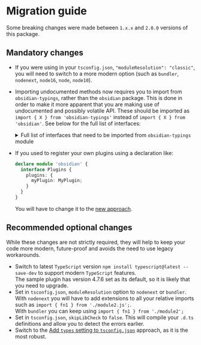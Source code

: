 # Migration guide

Some breaking changes were made between `1.x.x` and `2.0.0` versions of this package.

## Mandatory changes

- If you were using in your `tsconfig.json`, `"moduleResolution": "classic"`, you will need to switch to a more modern option (such as `bundler`, `nodenext`, `node16`, `node`, `node10`).
- Importing undocumented methods now requires you to import from `obsidian-typings`, rather than the `obsidian` package. This is done in order to make it more apparent that you are making use of undocumented and possibly volatile API. These should be imported as `import { X } from 'obsidian-typings'` instead of `import { X } from 'obsidian'`. See below for the full list of interfaces:

  <details>
    <summary>Full list of interfaces that need to be imported from <code>obsidian-typings</code> module</summary>
    <pre><code>AbstractSearchComponent
  Account
  AppMenuBarManager
  AppVaultConfig
  AppVaultConfigHotkeysRecord
  AudioRecorderPluginInstance
  BacklinkPluginInstance
  BaseEditor
  BookmarksPluginInstance
  CanvasConnection
  CanvasLeaf
  CanvasNode
  CanvasPluginInstance
  CanvasView
  ClipBoardManager
  CommandPalettePluginInstance
  Commands
  CommandsCommandsRecord
  CommandsEditorCommandsRecord
  ConfigItem
  CustomArrayDict
  CustomArrayDictDataRecord
  CustomCSS
  CustomCSSThemesRecord
  CustomCSSUpdatesRecord
  DailyNotesPluginInstance
  DataAdapterFilesRecord
  DataAdapterWatchersRecord
  Draggable
  DragManager
  DragStartEvent
  DropResult
  EditorSearchComponent
  EditorStatusPluginInstance
  EditorSuggests
  EmbedContext
  EmbeddableConstructor
  EmbeddedEditorView
  EmbedRegistry
  EmbedRegistryEmbedByExtensionRecord
  FileCacheEntry
  FileEntry
  FileExplorerLeaf
  FileExplorerPluginInstance
  FileExplorerView
  FileExplorerViewFileItemsRecord
  FileRecoveryPluginInstance
  FileSuggest
  FileSuggestManager
  FileTreeItem
  FoldInfo
  FoldManager
  FootnoteCache
  GlobalSearchLeaf
  GlobalSearchPluginInstance
  GraphPluginInstance
  HotkeyManager
  HotkeyManagerCustomKeysRecord
  HotkeyManagerDefaultKeysRecord
  HotkeysSettingTab
  HoverLinkEvent
  IFramedMarkdownEditor
  ImportedAttachments
  InfinityScroll
  InternalPlugin
  InternalPluginInstance
  InternalPluginNameInstancesMapping
  InternalPluginNameType
  InternalPlugins
  InternalPluginsConfigRecord
  KeyScope
  LeafEntry
  LinkChangeUpdate
  LinkUpdate
  LinkUpdaters
  LoadProgress
  MarkdownBaseView
  MarkdownImporterPluginInstance
  MarkdownScrollableEditView
  MenuSubmenuConfigRecord
  MetadataCacheFileCacheRecord
  MetadataCacheMetadataCacheRecord
  MetadataEditor
  MetadataEditorProperty
  MetadataTypeManager
  MetadataTypeManagerPropertiesRecord
  MetadataTypeManagerRegisteredTypeWidgetsRecord
  MetadataTypeManagerTypesRecord
  MetadataWidget
  MobileNavbar
  MobileToolbar
  NoteComposerPluginInstance
  ObsidianDOM
  ObsidianTouchEvent
  OutgoingLinkPluginInstance
  OutlinePluginInstance
  PagePreviewPluginInstance
  Plugins
  PluginsManifestsRecord
  PluginsPluginsRecord
  PluginUpdateManifest
  PositionedReference
  PropertiesPluginInstance
  PropertyEntryData
  PropertyInfo
  PropertyRenderContext
  PropertyWidget
  PropertyWidgetType
  PublishPluginInstance
  RandomNotePluginInstance
  ReadViewRenderer
  RecentFileTracker
  RendererSection
  Runnable
  SearchCursor
  SerializedWorkspace
  SerializedWorkspaceLeftRibbonHiddenItemsRecord
  SlashCommandPluginInstance
  SlidesPluginInstance
  StateHistory
  SuggestionContainer
  SwitcherPluginInstance
  SyncPluginInstance
  TableCell
  TableCellEditor
  TableEditor
  TagPanePluginInstance
  TemplatesPluginInstance
  ThemeManifest
  Token
  Tree
  TreeItem
  TreeNode
  VaultFileMapRecord
  ViewRegistry
  ViewRegistryTypeByExtensionRecord
  ViewRegistryViewByTypeRecord
  WeakMapWrapper
  WidgetEditorView
  WindowSelection
  WordCountPluginInstance
  WorkspaceHoverLinkSourcesRecord
  WorkspacesPluginInstance
  ZkPrefixerPluginInstance
  </code></pre>
  </details>

- If you used to register your own plugins using a declaration like:

    ```ts
    declare module 'obsidian' {
      interface Plugins {
        plugins: {
          myPlugin: MyPlugin;
        }
      }
    }
    ```

    You will have to change it to the [new approach](https://github.com/Fevol/obsidian-typings/blob/main/README.md#extend-with-your-own-typings).

## Recommended optional changes

While these changes are not strictly required, they will help to keep your code more modern, future-proof and avoids the need to use legacy workarounds.

- Switch to latest `TypeScript` version `npm install typescript@latest --save-dev` to support modern `TypeScript` features.<br>The sample plugin has version 4.7.6 set as its default, so it is likely that you need to upgrade.
- Set in `tsconfig.json`, `moduleResolution` option to `nodenext` or `bundler`. <br>With `nodenext` you will have to add extensions to all your relative imports such as `import { fn1 } from './module2.js';`. <br>With `bundler` you can keep using `import { fn1 } from './module2';`
- Set in `tsconfig.json`, `skipLibCheck` to `false`. This will compile your `.d.ts` definitions and allow you to detect the errors earlier.
- Switch to the [Add `types` setting to `tsconfig.json`](https://github.com/Fevol/obsidian-typings/blob/main/README.md#add-types-setting-to-tsconfig-json) approach, as it is the most robust.
